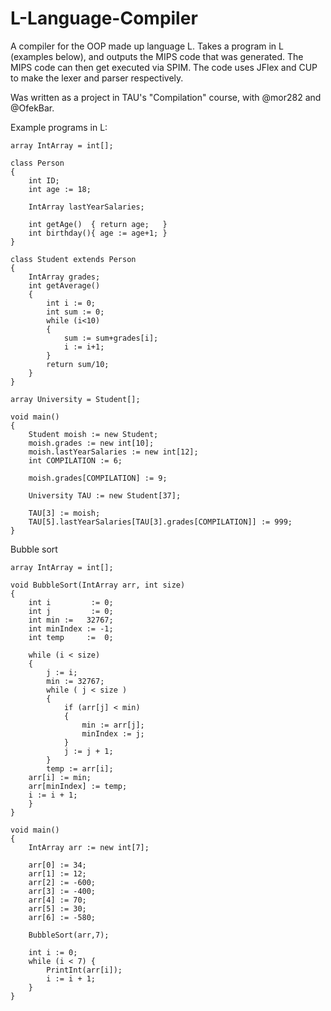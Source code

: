# L-Language-Compiler

A compiler for the OOP made up language L. 
Takes a program in L (examples below), and outputs the MIPS code that was generated. The MIPS code can then get executed via SPIM. 
The code uses JFlex and CUP to make the lexer and parser respectively.

Was written as a project in TAU's "Compilation" course, with @mor282 and @OfekBar.

Example programs in L:
```
array IntArray = int[];

class Person
{
	int ID;
	int age := 18;

	IntArray lastYearSalaries;

	int getAge()  { return age;   }
	int birthday(){ age := age+1; }
}

class Student extends Person
{
	IntArray grades;
	int getAverage()
	{
		int i := 0;
		int sum := 0;
		while (i<10)
		{
			sum := sum+grades[i];
			i := i+1;
		}
		return sum/10;
	}
}

array University = Student[];

void main()
{
	Student moish := new Student;
	moish.grades := new int[10];
	moish.lastYearSalaries := new int[12];
	int COMPILATION := 6;

	moish.grades[COMPILATION] := 9;

	University TAU := new Student[37];
	
	TAU[3] := moish;
	TAU[5].lastYearSalaries[TAU[3].grades[COMPILATION]] := 999;
}

```
Bubble sort
```
array IntArray = int[];

void BubbleSort(IntArray arr, int size)
{
    int i         := 0;
    int j         := 0;
    int min :=   32767;
    int minIndex := -1;
    int temp     :=  0;
    
    while (i < size)
    {
        j := i;
        min := 32767;
        while ( j < size )
        {
            if (arr[j] < min)
            {
                min := arr[j];
                minIndex := j;
            }
            j := j + 1;
        }
        temp := arr[i];
	arr[i] := min;
	arr[minIndex] := temp;
	i := i + 1;
    }
}

void main()
{
    IntArray arr := new int[7];
    
    arr[0] := 34;
    arr[1] := 12;
    arr[2] := -600;
    arr[3] := -400;
    arr[4] := 70;
    arr[5] := 30;
    arr[6] := -580;
    
    BubbleSort(arr,7);

    int i := 0;
    while (i < 7) {
        PrintInt(arr[i]);
        i := i + 1;
    }
}


```
